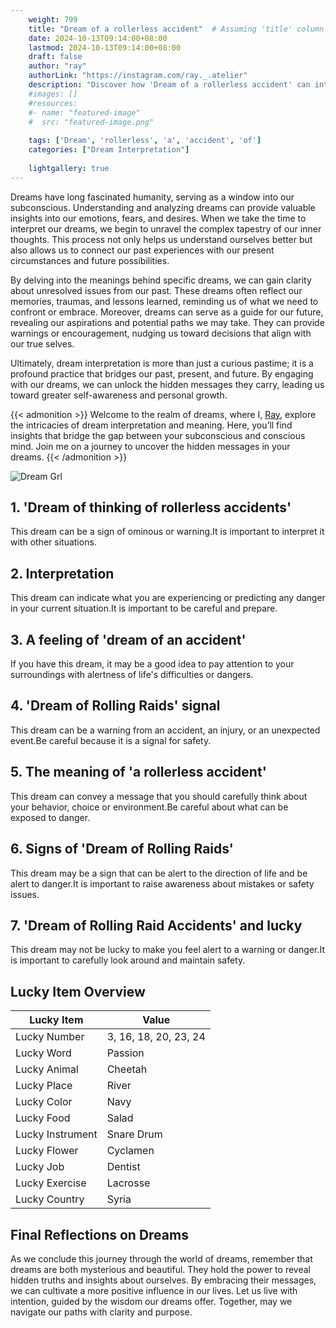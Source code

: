 ```yaml
---
    weight: 799
    title: "Dream of a rollerless accident"  # Assuming 'title' column exists
    date: 2024-10-13T09:14:00+08:00
    lastmod: 2024-10-13T09:14:00+08:00
    draft: false
    author: "ray"
    authorLink: "https://instagram.com/ray._.atelier"
    description: "Discover how 'Dream of a rollerless accident' can interpret your future and uncover its significant meanings in your life."
    #images: []
    #resources:
    #- name: "featured-image"
    #  src: "featured-image.png"
    
    tags: ['Dream', 'rollerless', 'a', 'accident', 'of']
    categories: ["Dream Interpretation"]
    
    lightgallery: true
---
```

    
Dreams have long fascinated humanity, serving as a window into our subconscious. Understanding and analyzing dreams can provide valuable insights into our emotions, fears, and desires. When we take the time to interpret our dreams, we begin to unravel the complex tapestry of our inner thoughts. This process not only helps us understand ourselves better but also allows us to connect our past experiences with our present circumstances and future possibilities.

By delving into the meanings behind specific dreams, we can gain clarity about unresolved issues from our past. These dreams often reflect our memories, traumas, and lessons learned, reminding us of what we need to confront or embrace. Moreover, dreams can serve as a guide for our future, revealing our aspirations and potential paths we may take. They can provide warnings or encouragement, nudging us toward decisions that align with our true selves.

Ultimately, dream interpretation is more than just a curious pastime; it is a profound practice that bridges our past, present, and future. By engaging with our dreams, we can unlock the hidden messages they carry, leading us toward greater self-awareness and personal growth.

{{< admonition >}}
Welcome to the realm of dreams, where I, [Ray](https://instagram.com/ray._.atelier), explore the intricacies of dream interpretation and meaning. Here, you’ll find insights that bridge the gap between your subconscious and conscious mind. Join me on a journey to uncover the hidden messages in your dreams.
{{< /admonition >}}

![Dream Grl](https://cdn.pixabay.com/photo/2017/11/02/03/35/gothic-2910057_1280.jpg "Dream Grl")

## 1. 'Dream of thinking of rollerless accidents'
This dream can be a sign of ominous or warning.It is important to interpret it with other situations.

## 2. Interpretation
This dream can indicate what you are experiencing or predicting any danger in your current situation.It is important to be careful and prepare.

## 3. A feeling of 'dream of an accident'
If you have this dream, it may be a good idea to pay attention to your surroundings with alertness of life's difficulties or dangers.

## 4. 'Dream of Rolling Raids' signal
This dream can be a warning from an accident, an injury, or an unexpected event.Be careful because it is a signal for safety.

## 5. The meaning of 'a rollerless accident'
This dream can convey a message that you should carefully think about your behavior, choice or environment.Be careful about what can be exposed to danger.

## 6. Signs of 'Dream of Rolling Raids'
This dream may be a sign that can be alert to the direction of life and be alert to danger.It is important to raise awareness about mistakes or safety issues.

## 7. 'Dream of Rolling Raid Accidents' and lucky
This dream may not be lucky to make you feel alert to a warning or danger.It is important to carefully look around and maintain safety.

## Lucky Item Overview
| Lucky Item          | Value              |
|---------------|--------------------|
| Lucky Number        | 3, 16, 18, 20, 23, 24  |
| Lucky Word          | Passion |
| Lucky Animal        | Cheetah |
| Lucky Place         | River     |
| Lucky Color         | Navy     |
| Lucky Food          | Salad      |
| Lucky Instrument    | Snare Drum |
| Lucky Flower        | Cyclamen    |
| Lucky Job           | Dentist       |
| Lucky Exercise      | Lacrosse  |
| Lucky Country       | Syria    |


##  Final Reflections on Dreams

As we conclude this journey through the world of dreams, remember that dreams are both mysterious and beautiful. They hold the power to reveal hidden truths and insights about ourselves. By embracing their messages, we can cultivate a more positive influence in our lives. Let us live with intention, guided by the wisdom our dreams offer. Together, may we navigate our paths with clarity and purpose.
